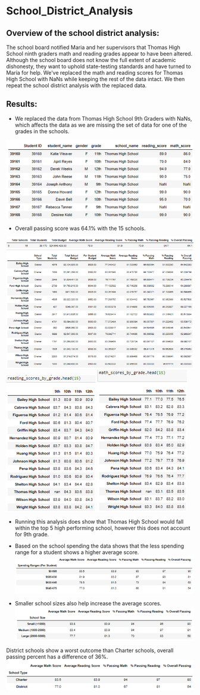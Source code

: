 # School_District_Analysis
## Overview of the school district analysis: 
The school board notified Maria and her supervisors that Thomas High School ninth graders math and reading grades appear to have been altered. Although the school board does not know the full extent of academic dishonesty, they want to uphold state-testing standards and have turned to Maria for help. We've replaced the math and reading scores for Thomas High School with NaNs while keeping the rest of the data intact. We then repeat the school district analysis with the replaced data.

## Results:

- We replaced the data from Thomas High School 9th Graders with NaNs, which affects the data as we are missing the set of data for one of the grades in the schools. 

![THSNaN.PNG](Resources/THSNaN.PNG)

- Overall passing score was 64.1% with the 15 schools.

![Overall.png](Resources/Overall.PNG)
![Overall_Detail.png](Resources/Overall_Detail.PNG)
![Readingbygrade.png](Resources/Readingbygrade.PNG) ![Mathbygrade.png](Resources/Mathbygrade.PNG)

- Running this analysis does show that Thomas High School would fall within the top 5 high performing school, however this does not account for 9th grade. 

- Based on the school spending the data shows that the less spending range for a student shows a higher average score. 
![SpendingPerStudent.png](Resources/SpendingPerStudent.PNG)

- Smaller school sizes also help increase the average scores.
![SchoolSize.png](Resources/SchoolSize.PNG)

District schools show a worst outcome than Charter schools, overall passing percent has a difference of 36%.
![Schooltype.png](Resources/Schooltype.PNG)
